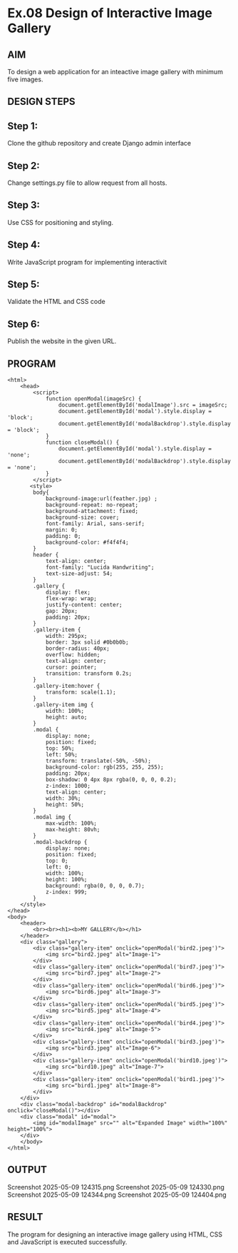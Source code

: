# Ex.08 Design of Interactive Image Gallery

## AIM
  To design a web application for an inteactive image gallery with minimum five images.

## DESIGN STEPS

## Step 1:

Clone the github repository and create Django admin interface

## Step 2:

Change settings.py file to allow request from all hosts.

## Step 3:

Use CSS for positioning and styling.

## Step 4:

Write JavaScript program for implementing interactivit

## Step 5:

Validate the HTML and CSS code

## Step 6:

Publish the website in the given URL.

## PROGRAM

```
<html>
    <head>
        <script>
            function openModal(imageSrc) {
                document.getElementById('modalImage').src = imageSrc;
                document.getElementById('modal').style.display = 'block';
                document.getElementById('modalBackdrop').style.display = 'block';
            }
            function closeModal() {
                document.getElementById('modal').style.display = 'none';
                document.getElementById('modalBackdrop').style.display = 'none';
            }
        </script>
       <style>
        body{
            background-image:url(feather.jpg) ;
            background-repeat: no-repeat;
            background-attachment: fixed;
            background-size: cover;
            font-family: Arial, sans-serif;
            margin: 0;
            padding: 0;
            background-color: #f4f4f4;
        }
        header {
            text-align: center;
            font-family: "Lucida Handwriting";
            text-size-adjust: 54;
        }
        .gallery {
            display: flex;
            flex-wrap: wrap;
            justify-content: center;
            gap: 20px;
            padding: 20px;
        }
        .gallery-item {
            width: 295px;
            border: 3px solid #0b0b0b;
            border-radius: 40px;
            overflow: hidden;
            text-align: center;
            cursor: pointer;
            transition: transform 0.2s;
        }
        .gallery-item:hover {
            transform: scale(1.1);
        }
        .gallery-item img {
            width: 100%;
            height: auto;
        }
        .modal {
            display: none;
            position: fixed;
            top: 50%;
            left: 50%;
            transform: translate(-50%, -50%);
            background-color: rgb(255, 255, 255);
            padding: 20px;
            box-shadow: 0 4px 8px rgba(0, 0, 0, 0.2);
            z-index: 1000;
            text-align: center;
            width: 30%;
            height: 50%;
        }
        .modal img {
            max-width: 100%;
            max-height: 80vh;
        }
        .modal-backdrop {
            display: none;
            position: fixed;
            top: 0;
            left: 0;
            width: 100%;
            height: 100%;
            background: rgba(0, 0, 0, 0.7);
            z-index: 999;
        }
    </style>
</head>
<body>
    <header>
        <br><br><h1><b>MY GALLERY</b></h1>
    </header>
    <div class="gallery">
        <div class="gallery-item" onclick="openModal('bird2.jpeg')">
            <img src="bird2.jpeg" alt="Image-1">
        </div>
        <div class="gallery-item" onclick="openModal('bird7.jpeg')">
            <img src="bird7.jpeg" alt="Image-2">
        </div>
        <div class="gallery-item" onclick="openModal('bird6.jpeg')">
            <img src="bird6.jpeg" alt="Image-3">
        </div>
        <div class="gallery-item" onclick="openModal('bird5.jpeg')">
            <img src="bird5.jpeg" alt="Image-4">
        </div>
        <div class="gallery-item" onclick="openModal('bird4.jpeg')">
            <img src="bird4.jpeg" alt="Image-5">
        </div>
        <div class="gallery-item" onclick="openModal('bird3.jpeg')">
            <img src="bird3.jpeg" alt="Image-6">
        </div>
        <div class="gallery-item" onclick="openModal('bird10.jpeg')">
            <img src="bird10.jpeg" alt="Image-7">
        </div>
        <div class="gallery-item" onclick="openModal('bird1.jpeg')">
            <img src="bird1.jpeg" alt="Image-8">
        </div>
    </div>
    <div class="modal-backdrop" id="modalBackdrop" onclick="closeModal()"></div>
    <div class="modal" id="modal">
        <img id="modalImage" src="" alt="Expanded Image" width="100%" height="100%">
    </div>
    </body>
</html>
```

## OUTPUT
Screenshot 2025-05-09 124315.png
Screenshot 2025-05-09 124330.png
Screenshot 2025-05-09 124344.png
Screenshot 2025-05-09 124404.png
## RESULT
  The program for designing an interactive image gallery using HTML, CSS and JavaScript is executed successfully.
